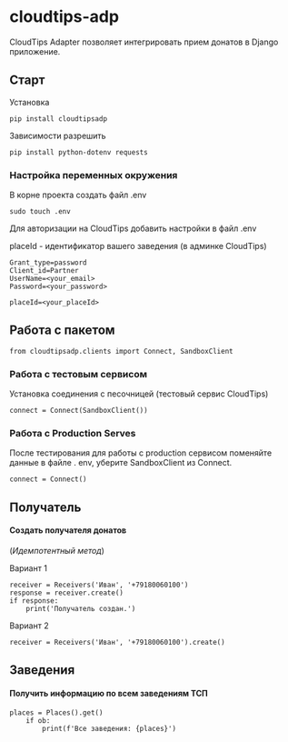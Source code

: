 # cloudtips-adp
CloudTips Adapter позволяет интегрировать прием донатов в Django приложение.

## Старт
Установка
```angular2html
pip install cloudtipsadp
```
Зависимости разрешить 
```angular2html
pip install python-dotenv requests
```
### Настройка переменных окружения
В корне проекта создать файл .env 

```angular2html
sudo touch .env
```
Для авторизации на CloudTips добавить настройки в файл .env

placeId - идентификатор вашего заведения (в админке CloudTips)

```angular2html
Grant_type=password
Client_id=Partner
UserName=<your_email>
Password=<your_password>

placeId=<your_placeId>
```

##  Работа с пакетом

```angular2html
from cloudtipsadp.clients import Connect, SandboxClient 
```
### Работа с тестовым сервисом
Установка соединения c песочницей (тестовый сервис CloudTips)
```angular2html
connect = Connect(SandboxClient())
```
### Работа с Production Serves
После тестирования для работы с production сервисом поменяйте данные в файле .
env, уберите SandboxClient из Connect.
```angular2html
connect = Connect()
```
## Получатель
#### Создать получателя донатов
(*Идемпотентный метод*)

Вариант 1
```angular2html
receiver = Receivers('Иван', '+79180060100')
response = receiver.create()
if response:
    print('Получатель создан.')
```
Вариант 2
```angular2html
receiver = Receivers('Иван', '+79180060100').create()
```

## Заведения
#### Получить информацию по всем заведениям ТСП
```angular2html
places = Places().get()
    if ob:
        print(f'Все заведения: {places}')
```